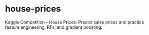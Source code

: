 # house-prices
Kaggle Competition - House Prices: Predict sales prices and practice feature engineering, RFs, and gradient boosting.
